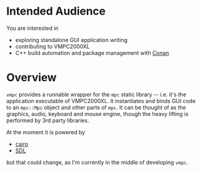 # Intended Audience

You are interested in

- exploring standalone GUI application writing
- contributing to VMPC2000XL
- C++ build automation and package management with [Conan](https://conan.io/)



# Overview

`vmpc` provides a runnable wrapper for the `mpc` static library -- i.e. it's the application executable of VMPC2000XL. It instantiates and binds GUI code to an `mpc::Mpc` object and other parts of `mpc`. It can be thought of as the graphics, audio, keyboard and mouse engine, though the heavy lifting is performed by 3rd party libraries.

At the moment it is powered by

* [cairo](https://www.cairographics.org/)
* [SDL](https://www.libsdl.org/)

but that could change, as I'm currently in the middle of developing `vmpc`.

<explain Conan add remote and install>